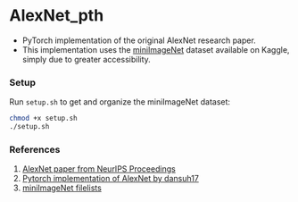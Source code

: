 # AlexNet_pth
- PyTorch implementation of the original AlexNet research paper.
- This implementation uses the [miniImageNet](https://www.kaggle.com/datasets/arjunashok33/miniimagenet) dataset available on Kaggle, simply due to greater accessibility.

### Setup
Run `setup.sh` to get and organize the miniImageNet dataset:
```sh
chmod +x setup.sh
./setup.sh
```

### References
1. [AlexNet paper from NeurIPS Proceedings](https://proceedings.neurips.cc/paper/2012/hash/c399862d3b9d6b76c8436e924a68c45b-Abstract.html)
2. [Pytorch implementation of AlexNet by dansuh17](https://github.com/dansuh17/alexnet-pytorch)
3. [miniImageNet filelists](https://github.com/ashok-arjun/MLRC-2021-Few-Shot-Learning-And-Self-Supervision/tree/master/filelists/miniImagenet)
